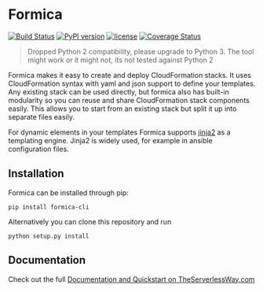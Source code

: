 # Formica
[![Build Status](https://travis-ci.org/theserverlessway/formica.svg?branch=master)](https://travis-ci.org/theserverlessway/formica)
[![PyPI version](https://badge.fury.io/py/formica-cli.svg)](https://pypi.python.org/pypi/formica-cli)
[![license](https://img.shields.io/github/license/theserverlessway/formica.svg)](LICENSE)
[![Coverage Status](https://coveralls.io/repos/github/theserverlessway/formica/badge.svg?branch=master)](https://coveralls.io/github/theserverlessway/formica?branch=master)

>Dropped Python 2 compatibility, please upgrade to Python 3. The tool might work or it might not, its not tested against Python 2

Formica makes it easy to create and deploy CloudFormation stacks. It uses CloudFormation syntax with yaml and json support to define your templates. Any existing stack can be used directly, but formica also has built-in modularity so you can reuse and share CloudFormation stack components easily. This allows you to start from an existing stack but split it up into separate files easily.

For dynamic elements in your templates Formica supports [jinja2](http://jinja.pocoo.org/docs/2.9/templates/) as a templating
engine. Jinja2 is widely used, for example in ansible configuration files.

## Installation

Formica can be installed through pip:

```
pip install formica-cli
```

Alternatively you can clone this repository and run

```
python setup.py install
```


## Documentation

Check out the full [Documentation and Quickstart on TheServerlessWay.com](https://theserverlessway.com/tools/formica/)
